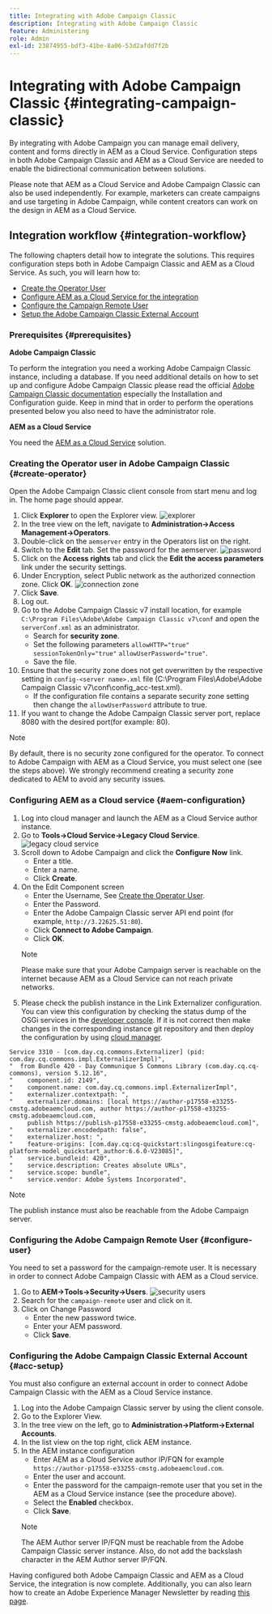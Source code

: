 ```yaml
---
title: Integrating with Adobe Campaign Classic
description: Integrating with Adobe Campaign Classic
feature: Administering
role: Admin
exl-id: 23874955-bdf3-41be-8a06-53d2afdd7f2b
---
```

# Integrating with Adobe Campaign Classic {#integrating-campaign-classic}

By integrating with Adobe Campaign you can manage email delivery, content and forms directly in AEM as a Cloud Service. Configuration steps in both Adobe Campaign Classic and AEM as a Cloud Service are needed to enable the bidirectional communication between solutions.

Please note that AEM as a Cloud Service and Adobe Campaign Classic can also be used independently. For example, marketers can create campaigns and use targeting in Adobe Campaign, while content creators can work on the design in AEM as a Cloud Service.

## Integration workflow {#integration-workflow}

The following chapters detail how to integrate the solutions. This requires configuration steps both in Adobe Campaign Classic and AEM as a Cloud Service. As such, you will learn how to:

* [Create the Operator User](#create-operator)
* [Configure AEM as a Cloud Service for the integration](#aem-configuration)
* [Configure the Campaign Remote User](#configure-user)
* [Setup the Adobe Campaign Classic External Account](#acc-setup)

### Prerequisites {#prerequisites}

**Adobe Campaign Classic**

To perform the integration you need a working Adobe Campaign Classic instance, including a database. If you need additional details on how to set up and configure Adobe Campaign Classic please read the official [Adobe Campaign Classic documentation](https://experienceleague.adobe.com/docs/campaign-classic/using/campaign-classic-home.html) especially the Installation and Configuration guide. Keep in mind that in order to perform the operations presented below you also need to have the administrator role.  

**AEM as a Cloud Service**

You need the [AEM as a Cloud Service](https://experienceleague.adobe.com/docs/experience-manager-cloud-service/content/overview/introduction.html) solution.

### Creating the Operator user in Adobe Campaign Classic {#create-operator}

Open the Adobe Campaign Classic client console from start menu and log in. The home page should appear.

1. Click **Explorer** to open the Explorer view.
![explorer](assets/explorer.png)
1. In the tree view on the left, navigate to **Administration->Access Management->Operators**.
1. Double-click on the `aemserver` entry in the Operators list on the right.
1. Switch to the **Edit** tab. Set the password for the aemserver.
![password](assets/aemserveredit.png)
1. Click on the **Access rights** tab and click the **Edit the access parameters** link under the security settings.
1. Under Encryption, select Public network as the authorized connection zone. Click **OK**.
![connection zone](assets/auth.png)
1. Click **Save**.
1. Log out.
1. Go to the Adobe Campaign Classic v7 install location, for example `C:\Program Files\Adobe\Adobe Campaign Classic v7\conf` and open the `serverConf.xml` as an administrator.
    * Search for **security zone**.
    * Set the following parameters `allowHTTP="true"` `sessionTokenOnly="true"` `allowUserPassword="true"`.
    * Save the file.
1. Ensure that the security zone does not get overwritten by the respective setting in `config-<server name>.xml` file (C:\Program Files\Adobe\Adobe Campaign Classic v7\conf\config_acc-test.xml).
    * If the configuration file contains a separate security zone setting then change the `allowUserPassword` attribute to true.
1. If you want to change the Adobe Campaign Classic server port, replace 8080 with the desired port(for example: 80).

>[!NOTE]
>
>By default, there is no security zone configured for the operator. To connect to Adobe Campaign with AEM as a Cloud Service, you must select one (see the steps above). We strongly recommend creating a security zone dedicated to AEM to avoid any security issues.

### Configuring AEM as a Cloud service {#aem-configuration}

1. Log into cloud manager and launch the AEM as a Cloud Service author instance.
1. Go to **Tools→Cloud Service→Legacy Cloud Service**.
![legacy cloud service](assets/legacy.png)
1. Scroll down to Adobe Campaign and click the **Configure Now** link.
    * Enter a title.
    * Enter a name.
    * Click **Create**.
1. On the Edit Component screen
    * Enter the Username, See [Create the Operator User](#create-operator).
    * Enter the Password.
    * Enter the Adobe Campaign Classic server API end point (for example, `http://3.22625.51:80`).
    * Click **Connect to Adobe Campaign**.
    * Click **OK**.
    >[!NOTE]
    >
    >Please make sure that your Adobe Campaign server is reachable on the internet because AEM as a Cloud Service can not reach private networks.
1. Please check the publish instance in the Link Externalizer configuration.
You can view this configuration by checking the status dump of the OSGi services in the [developer console](https://experienceleague.adobe.com/docs/experience-manager-learn/cloud-service/debugging/debugging-aem-as-a-cloud-service/developer-console.html#osgi-services).
If it is not correct then make changes in the corresponding instance git repository and then deploy the configuration by using [cloud manager](https://experienceleague.adobe.com/docs/experience-manager-cloud-service/content/implementing/using-cloud-manager/deploy-code.html).

```
Service 3310 - [com.day.cq.commons.Externalizer] (pid: com.day.cq.commons.impl.ExternalizerImpl)",
"  from Bundle 420 - Day Communique 5 Commons Library (com.day.cq.cq-commons), version 5.12.16",
"    component.id: 2149",
"    component.name: com.day.cq.commons.impl.ExternalizerImpl",
"    externalizer.contextpath: ",
"    externalizer.domains: [local https://author-p17558-e33255-cmstg.adobeaemcloud.com, author https://author-p17558-e33255-cmstg.adobeaemcloud.com,
     publish https://publish-p17558-e33255-cmstg.adobeaemcloud.com]",
"    externalizer.encodedpath: false",
"    externalizer.host: ",
"    feature-origins: [com.day.cq:cq-quickstart:slingosgifeature:cq-platform-model_quickstart_author:6.6.0-V23085]",
"    service.bundleid: 420",
"    service.description: Creates absolute URLs",
"    service.scope: bundle",
"    service.vendor: Adobe Systems Incorporated",

```

>[!NOTE]
>
>The publish instance must also be reachable from the Adobe Campaign server.

### Configuring the Adobe Campaign Remote User {#configure-user}

You need to set a password for the campaign-remote user. It is necessary in order to connect Adobe Campaign Classic with AEM as a Cloud service.

1. Go to **AEM→Tools→Security→Users**.
![security users](assets/user.png)
1. Search for the `campaign-remote` user and click on it.
1. Click on Change Password
    * Enter the new password twice.
    * Enter your AEM password.
    * Click **Save**.

### Configuring the Adobe Campaign Classic External Account {#acc-setup}

You must also configure an external account in order to connect Adobe Campaign Classic with the AEM as a Cloud Service instance.

1. Log into the Adobe Campaign Classic server by using the client console.
1. Go to the Explorer View.
1. In the tree view on the left, go to **Administration→Platform→External Accounts**.
1. In the list view on the top right, click AEM instance.
1. In the AEM instance configuration
    * Enter AEM as a Cloud Service author IP/FQN for example `https://author-p17558-e33255-cmstg.adobeaemcloud.com`.
    * Enter the user and account.
    * Enter the password for the campaign-remote user that you set in the AEM as a Cloud Service instance (see the procedure above).
    * Select the **Enabled** checkbox.
    * Click **Save**.
    >[!NOTE]
    >
    >The AEM Author server IP/FQN must be reachable from the Adobe Campaign Classic server instance. Also, do not add the backslash character in the AEM Author server IP/FQN.

Having configured both Adobe Campaign Classic and AEM as a Cloud Service, the integration is now complete. Additionally, you can also learn how to create an Adobe Experience Manager Newsletter by reading [this page](/help/sites-cloud/integrating/creating-newsletter.md).
